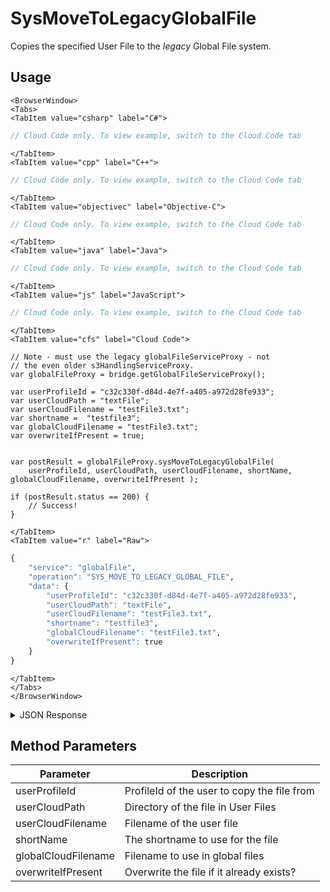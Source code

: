 # SysMoveToLegacyGlobalFile

Copies the specified User File to the *legacy* Global File system.

<PartialServop service_name="globalFile" operation_name="SYS_MOVE_TO_LEGACY_GLOBAL_FILE" />

## Usage

```mdx-code-block
<BrowserWindow>
<Tabs>
<TabItem value="csharp" label="C#">
```

```csharp
// Cloud Code only. To view example, switch to the Cloud Code tab
```

```mdx-code-block
</TabItem>
<TabItem value="cpp" label="C++">
```

```cpp
// Cloud Code only. To view example, switch to the Cloud Code tab
```

```mdx-code-block
</TabItem>
<TabItem value="objectivec" label="Objective-C">
```

```objectivec
// Cloud Code only. To view example, switch to the Cloud Code tab
```

```mdx-code-block
</TabItem>
<TabItem value="java" label="Java">
```

```java
// Cloud Code only. To view example, switch to the Cloud Code tab
```

```mdx-code-block
</TabItem>
<TabItem value="js" label="JavaScript">
```

```javascript
// Cloud Code only. To view example, switch to the Cloud Code tab
```

```mdx-code-block
</TabItem>
<TabItem value="cfs" label="Cloud Code">
```

```cfscript
// Note - must use the legacy globalFileServiceProxy - not 
// the even older s3HandlingServiceProxy.
var globalFileProxy = bridge.getGlobalFileServiceProxy();

var userProfileId = "c32c330f-d84d-4e7f-a405-a972d28fe933";
var userCloudPath = "textFile";
var userCloudFilename = "testFile3.txt";
var shortname =  "testfile3";
var globalCloudFilename = "testFile3.txt";
var overwriteIfPresent = true;


var postResult = globalFileProxy.sysMoveToLegacyGlobalFile(
    userProfileId, userCloudPath, userCloudFilename, shortName, globalCloudFilename, overwriteIfPresent );

if (postResult.status == 200) {
    // Success!
}
```

```mdx-code-block
</TabItem>
<TabItem value="r" label="Raw">
```

```r
{
	"service": "globalFile",
	"operation": "SYS_MOVE_TO_LEGACY_GLOBAL_FILE",
	"data": {
        "userProfileId": "c32c330f-d84d-4e7f-a405-a972d28fe933",
        "userCloudPath": "textFile",
        "userCloudFilename": "testFile3.txt",
        "shortname": "testfile3",
        "globalCloudFilename": "testFile3.txt",
        "overwriteIfPresent": true
	}
}
```

```mdx-code-block
</TabItem>
</Tabs>
</BrowserWindow>
```

<details>
<summary>JSON Response</summary>

```json
{
    "status": 200,
    "data": {
        "fileDetails": {
            "gameId": "21774",
            "fileId": "65dae51c-2a6a-4186-9be3-9f3b84261976",
            "shortName": "testfile3",
            "subType": "cust",
            "category": null,
            "relativeUrl": "/cust/testFile3.txt",
            "absoluteUrl": "https://api.braincloudservers.com/files/portal/g/21774/cust/testfile/V1/testfile.txt",
            "md5HashHex": "da69907799c0394869a6d7a3d467f9c0",
            "md5Hash": "2mmQd5nAOUhpptej1Gf5wA==",
            "fileName": "testFile3.txt",
            "fileSize": 20,
            "dateUploaded": 1588094138000,
            "objectKey": "portal/g/21774/cust/testfile/V1/testFile3.txt",
            "version": 1,
            "pathVersion": "V2"
        }
    }
}
```
</details>

## Method Parameters
Parameter | Description
--------- | -----------
userProfileId | ProfileId of the user to copy the file from
userCloudPath | Directory of the file in User Files
userCloudFilename | Filename of the user file
shortName | The shortname to use for the file
globalCloudFilename | Filename to use in global files
overwriteIfPresent | Overwrite the file if it already exists?


